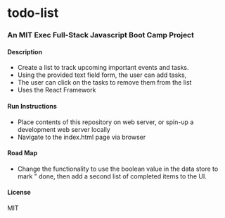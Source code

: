 # todo-list

### An MIT Exec Full-Stack Javascript Boot Camp Project

#### Description

- Create a list to track upcoming important events and tasks.
- Using the provided text field form, the user can add tasks,
- The user can click on the tasks to remove them from the list
- Uses the React Framework

#### Run Instructions

- Place contents of this repository on web server, or spin-up a development web server locally
- Navigate to the index.html page via browser

#### Road Map

- Change the functionality to use the boolean value in the data store to mark " done, then add a second list of completed items to the UI.

#### License

MIT
